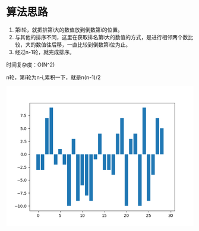 # 算法思路

1. 第i轮，就把排第i大的数值放到倒数第i的位置。
2. 与其他的排序不同，这里在获取排名第i大的数值的方式，是进行相邻两个数比较，大的数值往后移，一直比较到倒数第i位为止。
3. 经过n-1轮，就完成排序。

时间复杂度：O(N^2)

n轮，第i轮为n-i,累积一下，就是n(n-1)/2


![](冒泡排序.gif)